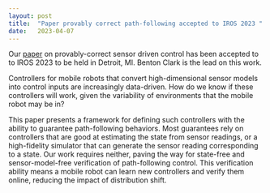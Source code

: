 ```yaml
---
layout: post
title:  "Paper provably correct path-following accepted to IROS 2023 "
date:   2023-04-07
---
```


Our [paper](https://arxiv.org/abs/2303.12182) on provably-correct sensor driven control has been accepted to to IROS 2023 to be held in Detroit, MI. Benton Clark is the lead on this work. 

Controllers for mobile robots that convert high-dimensional sensor models into control inputs are increasingly data-driven. How do we know if these controllers will work, given the variability of environments that the mobile robot may be in? 

This paper presents a framework for defining such controllers with the ability to guarantee path-following behaviors. Most guarantees rely on controllers that are good at estimating the state from sensor readings, or a high-fidelity simulator that can generate the sensor reading corresponding to a state. Our work requires neither, paving the way for state-free and sensor-model-free verification of path-following control. This verification ability means a mobile robot can learn new controllers and verify them online, reducing the impact of distribution shift. 